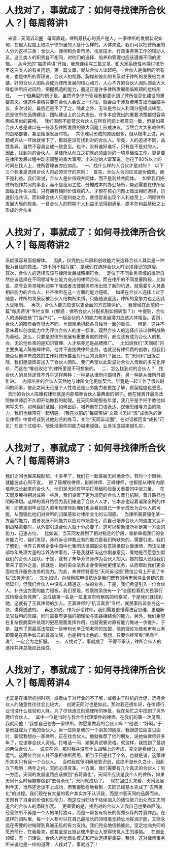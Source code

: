 # 人找对了，事就成了：如何寻找律所合伙人？| 每周蒋讲1

 
来源：天同诉讼圈
 
毋庸置疑，律所最核心的资产是人。一家律所的发展状况如何，在很大程度上取决于律所里的人是什么样的。大体来说，我们可以把律所里的人分为这样三类：合伙人、律师和负责市场、信息技术、行政事务等工作的辅助人员。这三类人的职责各不相同，对他们的选择、培养和管理也应该遵循不同的逻辑。
 
从今天的“每周蒋讲”开始，我想连续写三篇文章，和大家系统性地探讨律所里这三类人的有关问题。第一篇文章，就从合伙人谈起吧。
 
合伙人是律所的所有者，也是律所的管理者，合伙人的视野、胸襟和彼此的关系对于律所的发展极为关键。好的合伙人团队会成为律所发展的核心动力，人心不齐的合伙人团队则会大大降低律所应对风险，把握机遇的能力，而这正是许多律所发展面临瓶颈的症结所在。
 
一个很典型的例子是，虽然许多律所管理者都意识到了律所信息化建设的重要意义，但这件事情只要在合伙人会议上一讨论，就会由于涉及费用支出而面临争议，多次讨论，最后还是不了了之。除此之外，无论是合伙人利润分配模式转型，还是律所在品牌建设、团队建设上的公共支出，许多本应做出的重要决策都很容易面临类似的窘境。
 
我们固然不能苛求合伙人在所有问题上都意见一致，但是如果合伙人总是难以在一些涉及律所发展的重大问题上形成决议，当然会大大影响律所的战略部署，甚至贻误发展时机。
 
共识难以形成的原因很多，但从根本上说，问题或许从一开始就埋下了，那就是没有找到对的合伙人。毕竟，人的追求不同，品性各异，自然不容易达成一致意见。也许，没有谁好谁坏，只有是不是对的人。
 
因此，找到对的合伙人，是律所从创立之初就必须面对的一项基础性工作，更是要在律所发展过程中动态调整的重大事项。小米创始人雷军说，他花了80%以上的时间在找人上，律所管理者亦应如此。
 
一、找什么样的人合伙才是对的？
 
以下三个标准是选择合伙人时必须坚守的原则：
 
首先，合伙人合的应该是价值观，而不是利益。我们常说，合伙人是价值观共同体，而不是利益共同体。
 
如果我们把律所视作共同的事业，而不是租用工位、分摊成本的办公场所，势必需要在律所层面做出许多决策。只有拥有相同价值观的人，才能在核心问题上做出相同选择，迅速形成共识。而如果合伙人只是利益之合，就很容易出现个人利益至上，罔顾律所发展大局的现象。一旦合伙人的短期个人利益无法得到满足，原本在利益基础之上形成的合伙关

# 人找对了，事就成了：如何寻找律所合伙人？| 每周蒋讲2

系就很容易面临解体。
 
因此，仅凭执业年限和创收能力来选择合伙人其实是一种极为冒险的做法。“道不同不相为谋”，是我们在选择合伙人时必须谨记的道理。
 
其次，合伙人的选择应该与律所发展战略相符合。
 
定位于不同业务领域的律所自然应该选择在不同领域专业能力突出的律师合伙。而在律所的不同发展阶段，比如说，原有业务领域利润率下降或者法律服务市场出现了新的机遇，就需要引入具备相应能力的合伙人，补齐律所在这一方面的能力短板。
 
如果在合伙人选择上过于随意，律所的发展反被合伙人结构所束缚，只能随波逐流，律所的竞争力也会因此大受限制。
 
再次，合伙人能力应该以更全面的方式被评价。
 
我曾经在此前的一篇“每周蒋讲”专栏文章（《解惑：律所合伙人分配机制如何转型？》）中提到，合伙人的选择应该“门当户对”，一起合伙的人的能力和发展潜力应该大体相当。否则，合伙人的眼界会有很大不同，也很难承担起各自独当一面的重任。
 
但是，这并不意味着以创收能力作为评价合伙人的唯一标准。既然合伙人的选择应该以律所战略为基础，那么，只要是对律所发展有重要贡献的律师，都应该有成为合伙人的机会，无论他负责的是知识管理、人才培养还是品牌推广。
 
比如说我们“天同码”的主要执笔人陈枝辉律师，他并不直接做律师业务，也就没有律师费的创收，但我们能否认他卓有成效的工作对律所甚至对行业的贡献吗？因此，在“天同码”出版之际，我们邀请辉哥加入了合伙人团队。我们希望以此彰显对合伙人贡献的多元化评价，而这在“唯创收论”的律所里是不可想象的。
 
二、怎么找到对的合伙人？
 
找合伙人的具体途径不外乎这样两种：一种是从律所内部培养，另一种是从律所外部引进。
 
内部培养的合伙人天然地与律所文化更加契合。毕竟是一起工作了很长时间的同事，彼此之间无论是个人性格还是业务能力都更加了解，默契程度也更高。
 
天同的合伙人陈耀权律师就是内部培养合伙人最典型的例子。他在我离开最高法院做律师后不久即开始做我的助理。在天同早期那些年里，我几乎是手把手教他如何写文书、如何组织证据、如何出庭，培养他在口语表达、逻辑思维等方面的能力，我们也经常在一起切磋。（我在以前的”每周蒋讲“文章《怎样“炼”成优秀的诉讼律师》中曾经谈到过他刻苦的练习，关注“天同诉讼圈”，在对话框回复“成长”可见）在这个过程中，他处理案件的能力越来越强，业务功底越来越扎实，

# 人找对了，事就成了：如何寻找律所合伙人？| 每周蒋讲3

我们之间也越来越默契。十多年了，我们在一起亲密无间地合作，有时一个眼神，就能彼此心照不宣。
 
除了陈耀权律师，彭卿律师、王峰律师，也都是从律所内部培养成长起来的合伙人，他们是天同在早期打基础阶段至关重要的中坚力量。
 
在天同发展得相对成熟一些后，我们设置了更为规范的合伙人晋升机制，晋升路径也明晰确切。这样的晋升路径为我们输送了合伙人人才，它本身也起着凝聚全所的作用：即使是刚毕业加入的年轻律师助理们也会看到自己一步步成长为合伙人的可能，从而强化他们对律所的归属感和对律所文化的认同感。
 
当律所需要强化某一方面的能力，或者发展不同能力以应对市场变化，而自己培养合伙人的速度又达不到战略需要时，从外部引进合伙人就十分必要了。这可以帮助律所补足某一方面的能力，迅速占位。
 
比如说，当天同发展到了相对稳定的阶段，重新审视我们的业务能力时，我们发现，涉外诉讼仲裁业务的能力是我们所缺失的，需要引进。我们了解到，世界五百强企业中国中化集团法律部副总有意转换职业做律师，而该法律部每年处理大量的涉外法律事务，于是我就征询这位副总意见，看她是否愿意加盟我们的合伙人团队。于是，就有了朱华芳律师作为合伙人加入。她的加入还给我们带来了意外之喜，那就是，她的央企法务出身使得她更懂法务，从而帮助我们更全面地提升服务法务的能力。为此，朱律师特意在“天同诉讼圈”微信公号上开设了专栏“法务芳谈”。
 
又比如说，向检察院申请抗诉是我们既有的再审案件业务链的自然延伸，但我们合伙人中没有人精通这一块的业务，于是，我们希望引入一位合伙人，补齐这方面的能力短板。我们发现，检察院系统有一个“全国检察机关民事行政检察业务竞赛”，总成绩第一名是一位北京市检察院的检察官，于是我们就找到她，这就有了王真律师的加入。王真律师的“抗诉真言”专栏，就民事抗诉业务这一块，讲得透透的。
 
再比如说，作为诉讼律师，我们需要更懂得法官思维，更理解法官裁判的思路，同时需要有更强的把理论与实践相结合的能力。另外，我们希望在复杂民商案件处理的更高层面发挥作用，也就需要对原有能力做进一步提升。于是，就有了原最高法院民一庭审判长辛正郁老师的加盟，他的理论功底和审判业务即算是在高手如云的最高法院，也是相当出色的。我想，只要你经常看“民商辛说”，一定会为之折服。
 
三、人找对了，事就成了
 
不得不承认，律所合伙人的选择并非总能如此理性，

# 人找对了，事就成了：如何寻找律所合伙人？| 每周蒋讲4

尤其是在律所初创时期，或者由于对行业的不了解，或者由于时机的仓促，选择合伙人的随意性往往会比较大。
 
创建天同时也是如此。那时我还很年轻，在律师行业也没什么经验和人脉。为了尽快通过创建律所的审批，我在匆忙之中找到了另外两位合伙人。
 
其中一位是当时与我合作代理案件的律师。在我们的第一次见面，我就问他：“我想自己创办一家律所，你愿意做我的合伙人吗？”他说：“好啊。”于是他就成为了我的合伙人。另一位则是我的一个朋友的朋友。我跟这位朋友见面时，聊起我想办一家律所，正在找合伙人。他就推荐了他的朋友，说她做律师好多年了，应该够合伙人资格。打电话一问，她果真说够资格。就这样，我找到了最初的两位合伙人。
 
说实在的，那时我并没有什么战略上的考虑，完全是看缘分，碰运气。这两位合伙人并不承担律所费用，相当于只是挂了个名，也就是说，这家律所其实只有我一个合伙人。
 
当时我就很明确地意识到，这绝不是长久之计，因此立下规划：两年之内，天同必须变革。一方面，我们需要有几个真正的合伙人；另一方面，天同的发展道路应该做到“去蒋勇化”。天同不应该是我个人的律所，如果天同什么时候能够做到“去蒋勇化”，天同就成功了。
 
现在回过头来看，天同发展到今天，当然还远谈不上成功，但我很欣慰地看到，天同已经基本完成了“去蒋勇化”的过程。我们现在有大量的客户其实并不认识我，而是冲着天同的品牌而来。天同有了自身的价值和生命力，而这应当归功于陆续加入的诸位能力出众而又志同道合的合伙人的添砖加瓦。
 
更重要的是，找到对的合伙人让我自己也受益匪浅。经营律所不再是一个人的单打独斗，而是一帮各有特长的优秀伙伴的并肩作战。在这样的团队里，每一个人都可以在自己最擅长的领域毫无顾忌地挥洒才能，又能永远在需要的时候得到真诚无私的有力支持。我们完全地信赖彼此，坚定地向共同的愿景前行，在我看来，这甚至是比抵达彼岸更让人觉得快意人生的事情。
 
在创业领域，有一句话说，合伙人远比商业模式和行业选择更重要。我想，这对律师事务所来说也是一样的道理：人找对了，事就成了！
 


